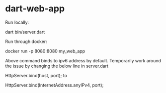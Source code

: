 # dart-web-app


Run locally:

dart bin/server.dart

Run through docker:

docker run -p 8080:8080 my_web_app

Above command binds to ipv6 address by default. Temporarily work around the issue by changing the below line in server.dart

HttpServer.bind(host, port); to

HttpServer.bind(InternetAddress.anyIPv4, port);

